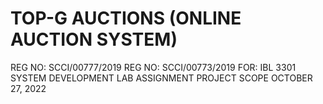 # TOP-G AUCTIONS (ONLINE AUCTION SYSTEM) 
REG NO: SCCI/00777/2019
REG NO: SCCI/00773/2019
FOR: IBL 3301 SYSTEM DEVELOPMENT LAB ASSIGNMENT
PROJECT SCOPE
OCTOBER 27, 2022

### 

